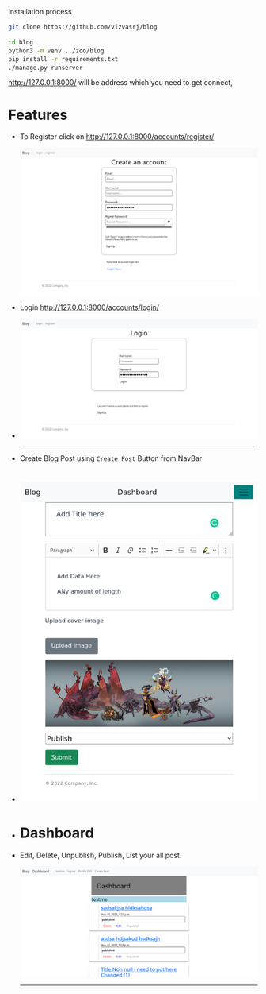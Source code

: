 Installation process

```bash
git clone https://github.com/vizvasrj/blog
```

```bash
cd blog
python3 -m venv ../zoo/blog
pip install -r requirements.txt
./manage.py runserver
```

http://127.0.0.1:8000/ will be address which you need to get connect,

# Features

* To Register click on http://127.0.0.1:8000/accounts/register/

  ![](assets/20221117_204847_image.png)
* Login http://127.0.0.1:8000/accounts/login/
* ![](assets/20221117_205021_image.png)

  ---
* Create Blog Post using `Create Post` Button from NavBar
* # ![](assets/20221117_203406_img01.png)
* # Dashboard
* Edit, Delete, Unpublish, Publish, List your all post.

  ![](assets/20221117_205304_image.png)

  ---
